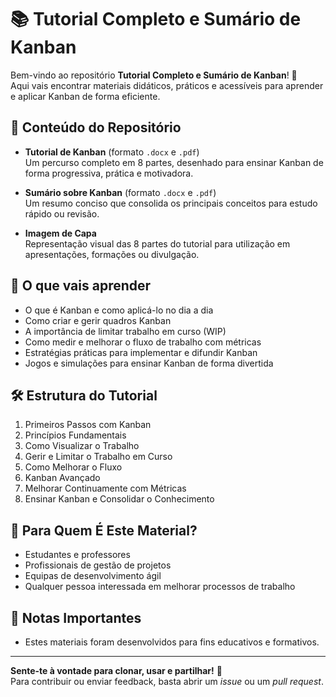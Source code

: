 # 📚 Tutorial Completo e Sumário de Kanban

Bem-vindo ao repositório **Tutorial Completo e Sumário de Kanban**! 🚀  
Aqui vais encontrar materiais didáticos, práticos e acessíveis para aprender e aplicar Kanban de forma eficiente.

## 📄 Conteúdo do Repositório

- **Tutorial de Kanban** (formato `.docx` e `.pdf`)  
  Um percurso completo em 8 partes, desenhado para ensinar Kanban de forma progressiva, prática e motivadora.

- **Sumário sobre Kanban** (formato `.docx` e `.pdf`)  
  Um resumo conciso que consolida os principais conceitos para estudo rápido ou revisão.

- **Imagem de Capa**  
  Representação visual das 8 partes do tutorial para utilização em apresentações, formações ou divulgação.

## 🎯 O que vais aprender

- O que é Kanban e como aplicá-lo no dia a dia
- Como criar e gerir quadros Kanban
- A importância de limitar trabalho em curso (WIP)
- Como medir e melhorar o fluxo de trabalho com métricas
- Estratégias práticas para implementar e difundir Kanban
- Jogos e simulações para ensinar Kanban de forma divertida

## 🛠️ Estrutura do Tutorial

1. Primeiros Passos com Kanban
2. Princípios Fundamentais
3. Como Visualizar o Trabalho
4. Gerir e Limitar o Trabalho em Curso
5. Como Melhorar o Fluxo
6. Kanban Avançado
7. Melhorar Continuamente com Métricas
8. Ensinar Kanban e Consolidar o Conhecimento

## 🧩 Para Quem É Este Material?

- Estudantes e professores
- Profissionais de gestão de projetos
- Equipas de desenvolvimento ágil
- Qualquer pessoa interessada em melhorar processos de trabalho

## 📢 Notas Importantes

- Estes materiais foram desenvolvidos para fins educativos e formativos.

---

**Sente-te à vontade para clonar, usar e partilhar!** 🚀  
Para contribuir ou enviar feedback, basta abrir um _issue_ ou um _pull request_.

